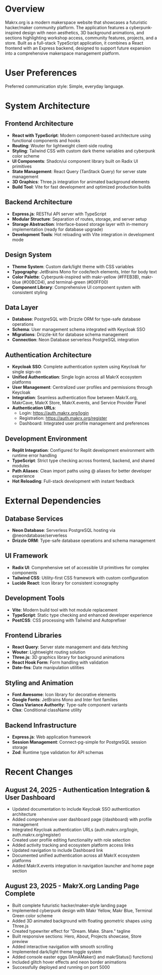 # Overview

Makrx.org is a modern makerspace website that showcases a futuristic hacker/maker community platform. The application features a cyberpunk-inspired design with neon aesthetics, 3D background animations, and sections highlighting workshop access, community features, projects, and a store. Built as a full-stack TypeScript application, it combines a React frontend with an Express backend, designed to support future expansion into a comprehensive makerspace management platform.

# User Preferences

Preferred communication style: Simple, everyday language.

# System Architecture

## Frontend Architecture
- **React with TypeScript**: Modern component-based architecture using functional components and hooks
- **Routing**: Wouter for lightweight client-side routing
- **Styling**: Tailwind CSS with custom dark theme variables and cyberpunk color scheme
- **UI Components**: Shadcn/ui component library built on Radix UI primitives
- **State Management**: React Query (TanStack Query) for server state management
- **3D Graphics**: Three.js integration for animated background elements
- **Build Tool**: Vite for fast development and optimized production builds

## Backend Architecture
- **Express.js**: RESTful API server with TypeScript
- **Modular Structure**: Separation of routes, storage, and server setup
- **Storage Abstraction**: Interface-based storage layer with in-memory implementation (ready for database upgrade)
- **Development Tools**: Hot reloading with Vite integration in development mode

## Design System
- **Theme System**: Custom dark/light theme with CSS variables
- **Typography**: JetBrains Mono for code/tech elements, Inter for body text
- **Color Palette**: Cyberpunk-inspired with makr-yellow (#FFEB3B), makr-blue (#00BCD4), and terminal-green (#00FF00)
- **Component Library**: Comprehensive UI component system with consistent styling

## Data Layer
- **Database**: PostgreSQL with Drizzle ORM for type-safe database operations
- **Schema**: User management schema integrated with Keycloak SSO
- **Migrations**: Drizzle-kit for database schema management
- **Connection**: Neon Database serverless PostgreSQL integration

## Authentication Architecture
- **Keycloak SSO**: Complete authentication system using Keycloak for single sign-on
- **Unified Authentication**: Single login across all MakrX ecosystem platforms
- **User Management**: Centralized user profiles and permissions through Keycloak
- **Integration**: Seamless authentication flow between MakrX.org, MakrCave, MakrX Store, MakrX.events, and Service Provider Panel
- **Authentication URLs**: 
  - Login: https://auth.makrx.org/login
  - Registration: https://auth.makrx.org/register
  - Dashboard: Integrated user profile management and preferences

## Development Environment
- **Replit Integration**: Configured for Replit development environment with runtime error handling
- **TypeScript**: Strict type checking across frontend, backend, and shared modules
- **Path Aliases**: Clean import paths using @ aliases for better developer experience
- **Hot Reloading**: Full-stack development with instant feedback

# External Dependencies

## Database Services
- **Neon Database**: Serverless PostgreSQL hosting via @neondatabase/serverless
- **Drizzle ORM**: Type-safe database operations and schema management

## UI Framework
- **Radix UI**: Comprehensive set of accessible UI primitives for complex components
- **Tailwind CSS**: Utility-first CSS framework with custom configuration
- **Lucide React**: Icon library for consistent iconography

## Development Tools
- **Vite**: Modern build tool with hot module replacement
- **TypeScript**: Static type checking and enhanced developer experience
- **PostCSS**: CSS processing with Tailwind and Autoprefixer

## Frontend Libraries
- **React Query**: Server state management and data fetching
- **Wouter**: Lightweight routing solution
- **Three.js**: 3D graphics library for background animations
- **React Hook Form**: Form handling with validation
- **Date-fns**: Date manipulation utilities

## Styling and Animation
- **Font Awesome**: Icon library for decorative elements
- **Google Fonts**: JetBrains Mono and Inter font families
- **Class Variance Authority**: Type-safe component variants
- **Clsx**: Conditional className utility

## Backend Infrastructure
- **Express.js**: Web application framework
- **Session Management**: Connect-pg-simple for PostgreSQL session storage
- **Zod**: Runtime type validation for API schemas

# Recent Changes

## August 24, 2025 - Authentication Integration & User Dashboard
- Updated documentation to include Keycloak SSO authentication architecture
- Added comprehensive user dashboard page (/dashboard) with profile management
- Integrated Keycloak authentication URLs (auth.makrx.org/login, auth.makrx.org/register)
- Created user profile editing functionality with role selection
- Added activity tracking and ecosystem platform access links
- Updated navigation to include Dashboard link
- Documented unified authentication across all MakrX ecosystem platforms
- Added MakrX.events integration in navigation launcher and home page section

## August 23, 2025 - MakrX.org Landing Page Complete
- Built complete futuristic hacker/maker-style landing page
- Implemented cyberpunk design with Makr Yellow, Makr Blue, Terminal Green color scheme
- Added 3D animated background with floating geometric shapes using Three.js
- Created typewriter effect for "Dream. Make. Share." tagline
- Built responsive sections: Hero, About, Projects showcase, Store preview
- Added interactive navigation with smooth scrolling
- Implemented dark/light theme toggle system
- Added console easter eggs (IAmAMaker() and makrStatus() functions)
- Included glitch hover effects and neon border animations
- Successfully deployed and running on port 5000